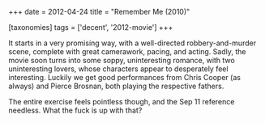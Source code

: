 +++
date = 2012-04-24
title = "Remember Me (2010)"

[taxonomies]
tags = ['decent', '2012-movie']
+++

It starts in a very promising way, with a well-directed
robbery-and-murder scene, complete with great camerawork, pacing, and
acting. Sadly, the movie soon turns into some soppy, uninteresting
romance, with two uninteresting lovers, whose characters appear to
desperately feel interesting. Luckily we get good performances from
Chris Cooper (as always) and Pierce Brosnan, both playing the respective
fathers.

The entire exercise feels pointless though, and the Sep 11 reference
needless. What the fuck is up with that?
